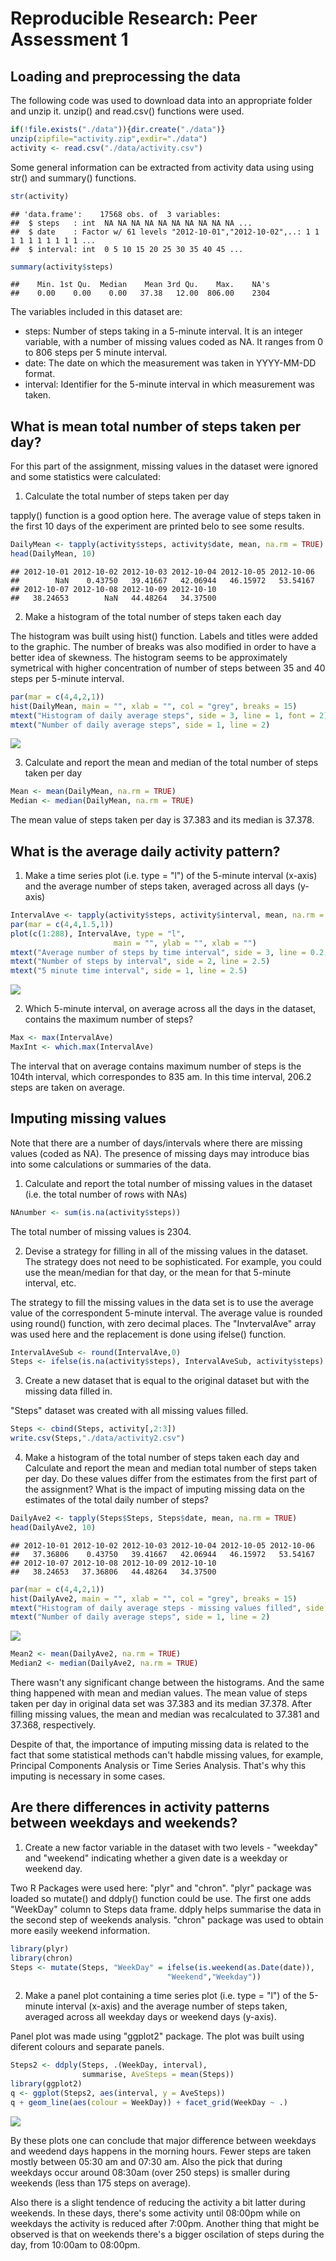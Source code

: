 # Reproducible Research: Peer Assessment 1

## Loading and preprocessing the data

The following code was used to download data into an appropriate folder and unzip it. unzip() and read.csv() functions were used.


```r
if(!file.exists("./data")){dir.create("./data")}
unzip(zipfile="activity.zip",exdir="./data")
activity <- read.csv("./data/activity.csv")
```

Some general information can be extracted from activity data using using str() and summary() functions.


```r
str(activity)
```

```
## 'data.frame':	17568 obs. of  3 variables:
##  $ steps   : int  NA NA NA NA NA NA NA NA NA NA ...
##  $ date    : Factor w/ 61 levels "2012-10-01","2012-10-02",..: 1 1 1 1 1 1 1 1 1 1 ...
##  $ interval: int  0 5 10 15 20 25 30 35 40 45 ...
```


```r
summary(activity$steps)
```

```
##    Min. 1st Qu.  Median    Mean 3rd Qu.    Max.    NA's 
##    0.00    0.00    0.00   37.38   12.00  806.00    2304
```

The variables included in this dataset are:

 * steps: Number of steps taking in a 5-minute interval. It is an integer variable, with a number of missing values coded as NA. It ranges from 0 to 806 steps per 5 minute interval.
 * date: The date on which the measurement was taken in YYYY-MM-DD format.
 * interval: Identifier for the 5-minute interval in which measurement was taken.


## What is mean total number of steps taken per day?

For this part of the assignment, missing values in the dataset were ignored and some statistics were calculated:  

 1. Calculate the total number of steps taken per day

tapply() function is a good option here. The average value of steps taken in the first 10 days of the experiment are printed belo to see some results.


```r
DailyMean <- tapply(activity$steps, activity$date, mean, na.rm = TRUE)
head(DailyMean, 10)
```

```
## 2012-10-01 2012-10-02 2012-10-03 2012-10-04 2012-10-05 2012-10-06 
##        NaN    0.43750   39.41667   42.06944   46.15972   53.54167 
## 2012-10-07 2012-10-08 2012-10-09 2012-10-10 
##   38.24653        NaN   44.48264   34.37500
```

 2. Make a histogram of the total number of steps taken each day  

The histogram was built using hist() function. Labels and titles were added to the graphic. The number of breaks was also modified in order to have a better idea of skewness. The histogram seems to be approximately symetrical with higher concentration of number of steps between 35 and 40 steps per 5-minute interval.


```r
par(mar = c(4,4,2,1))
hist(DailyMean, main = "", xlab = "", col = "grey", breaks = 15)
mtext("Histogram of daily average steps", side = 3, line = 1, font = 2)
mtext("Number of daily average steps", side = 1, line = 2)
```

![](PA1_template_files/figure-html/unnamed-chunk-5-1.png)<!-- -->
 
 3. Calculate and report the mean and median of the total number of steps taken per day


```r
Mean <- mean(DailyMean, na.rm = TRUE)
Median <- median(DailyMean, na.rm = TRUE)
```

The mean value of steps taken per day is 37.383 and its median is 37.378.

## What is the average daily activity pattern?

 1. Make a time series plot (i.e. type = "l") of the 5-minute interval (x-axis) and the average number of steps taken, averaged across all days (y-axis)


```r
IntervalAve <- tapply(activity$steps, activity$interval, mean, na.rm = TRUE)
par(mar = c(4,4,1.5,1))
plot(c(1:288), IntervalAve, type = "l",
                       main = "", ylab = "", xlab = "")
mtext("Average number of steps by time interval", side = 3, line = 0.2, font = 2)
mtext("Number of steps by interval", side = 2, line = 2.5)
mtext("5 minute time interval", side = 1, line = 2.5)
```

![](PA1_template_files/figure-html/unnamed-chunk-7-1.png)<!-- -->


 2. Which 5-minute interval, on average across all the days in the dataset, contains the maximum number of steps?

```r
Max <- max(IntervalAve)
MaxInt <- which.max(IntervalAve)
```

The interval that on average contains maximum number of steps is the 104th interval, which correspondes to 835 am. In this time interval, 206.2 steps are taken on average.

## Imputing missing values

Note that there are a number of days/intervals where there are missing values (coded as NA). The presence of missing days may introduce bias into some calculations or summaries of the data.

 1. Calculate and report the total number of missing values in the dataset (i.e. the total number of rows with NAs)


```r
NAnumber <- sum(is.na(activity$steps))
```

The total number of missing values is 2304.

 2. Devise a strategy for filling in all of the missing values in the dataset. The strategy does not need to be sophisticated. For example, you could use the mean/median for that day, or the mean for that 5-minute interval, etc.

The strategy to fill the missing values in the data set is to use the average value of the correspondent 5-minute interval. The average value is rounded using round() function, with zero decimal places. The "InvtervalAve" array was used here and the replacement is done using ifelse() function.


```r
IntervalAveSub <- round(IntervalAve,0)
Steps <- ifelse(is.na(activity$steps), IntervalAveSub, activity$steps)
```

  3. Create a new dataset that is equal to the original dataset but with the missing data filled in.

"Steps" dataset was created with all missing values filled.


```r
Steps <- cbind(Steps, activity[,2:3])
write.csv(Steps,"./data/activity2.csv")
```

 4. Make a histogram of the total number of steps taken each day and Calculate and report the mean and median total number of steps taken per day. Do these values differ from the estimates from the first part of the assignment? What is the impact of imputing missing data on the estimates of the total daily number of steps?


```r
DailyAve2 <- tapply(Steps$Steps, Steps$date, mean, na.rm = TRUE)
head(DailyAve2, 10)
```

```
## 2012-10-01 2012-10-02 2012-10-03 2012-10-04 2012-10-05 2012-10-06 
##   37.36806    0.43750   39.41667   42.06944   46.15972   53.54167 
## 2012-10-07 2012-10-08 2012-10-09 2012-10-10 
##   38.24653   37.36806   44.48264   34.37500
```

```r
par(mar = c(4,4,2,1))
hist(DailyAve2, main = "", xlab = "", col = "grey", breaks = 15)
mtext("Histogram of daily average steps - missing values filled", side = 3, line = 1, font = 2)
mtext("Number of daily average steps", side = 1, line = 2)
```

![](PA1_template_files/figure-html/unnamed-chunk-12-1.png)<!-- -->

```r
Mean2 <- mean(DailyAve2, na.rm = TRUE)
Median2 <- median(DailyAve2, na.rm = TRUE)
```

There wasn't any significant change between the histograms. And the same thing happened with mean and median values. The mean value of steps taken per day in original data set was 37.383 and its median 37.378. After filling missing values, the mean and median was recalculated to 37.381 and 37.368, respectively.

Despite of that, the importance of imputing missing data is related to the fact that some statistical methods can't habdle missing values, for example, Principal Components Analysis or Time Series Analysis. That's why this imputing is necessary in some cases.

## Are there differences in activity patterns between weekdays and weekends?

 1. Create a new factor variable in the dataset with two levels - "weekday" and "weekend" indicating whether a given date is a weekday or weekend day.
 
Two R Packages were used here: "plyr" and "chron". "plyr" package was loaded so mutate() and ddply() function could be use. The first one adds "WeekDay" column to Steps data frame. ddply helps summarise the data in the second step of weekends analysis. "chron" package was used to obtain more easily weekend information.


```r
library(plyr)
library(chron)
Steps <- mutate(Steps, "WeekDay" = ifelse(is.weekend(as.Date(date)),
                                   "Weekend","Weekday"))
```

 2. Make a panel plot containing a time series plot (i.e. type = "l") of the 5-minute interval (x-axis) and the average number of steps taken, averaged across all weekday days or weekend days (y-axis).

Panel plot was made using "ggplot2" package. The plot was built using diferent colours and separate panels.


```r
Steps2 <- ddply(Steps, .(WeekDay, interval),
                summarise, AveSteps = mean(Steps))
library(ggplot2)
q <- ggplot(Steps2, aes(interval, y = AveSteps))
q + geom_line(aes(colour = WeekDay)) + facet_grid(WeekDay ~ .)
```

![](PA1_template_files/figure-html/unnamed-chunk-14-1.png)<!-- -->

By these plots one can conclude that major difference between weekdays and weedend days happens in the morning hours. Fewer steps are taken mostly between 05:30 am and 07:30 am. Also the pick that during weekdays occur around 08:30am (over 250 steps) is smaller during weekends (less than 175 steps on average).

Also there is a slight tendence of reducing the activity a bit latter during weekends. In these days, there's some activity until 08:00pm while on weekdays the activity is reduced after 7:00pm. Another thing that might be observed is that on weekends there's a bigger oscilation of steps during the day, from 10:00am to 08:00pm.
